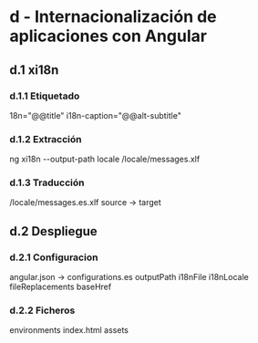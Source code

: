 # d - Internacionalización de aplicaciones con Angular

## d.1 xi18n

### d.1.1 Etiquetado
18n="@@title"
i18n-caption="@@alt-subtitle"

### d.1.2 Extracción
ng xi18n --output-path locale
/locale/messages.xlf

### d.1.3 Traducción
/locale/messages.es.xlf
source -> target

## d.2 Despliegue

### d.2.1 Configuracion
angular.json -> configurations.es
outputPath
i18nFile
i18nLocale
fileReplacements
baseHref

### d.2.2 Ficheros
environments
index.html
assets

